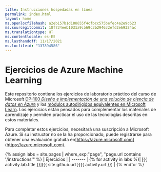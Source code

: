 ```yaml
---
title: Instrucciones hospedadas en línea
permalink: index.html
layout: home
ms.openlocfilehash: a2eb157b1d188655f4cfbcc575befec4a2e9c623
ms.sourcegitcommit: 18f734eeb1031a9cb69c3b294632efd2e69324ac
ms.translationtype: HT
ms.contentlocale: es-ES
ms.lasthandoff: 11/17/2021
ms.locfileid: "137894586"
---
```

# <a name="azure-machine-learning-exercises"></a>Ejercicios de Azure Machine Learning

Este repositorio contiene los ejercicios de laboratorio práctico del curso de Microsoft [DP-100 *Diseño e implementación de una solución de ciencia de datos en Azure*](https://docs.microsoft.com/learn/certifications/courses/dp-100t01) y los [módulos autodirigidos equivalentes en Microsoft Learn](https://docs.microsoft.com/learn/paths/build-ai-solutions-with-azure-ml-service/). Los ejercicios están pensados para complementar los materiales de aprendizaje y permiten practicar el uso de las tecnologías descritas en estos materiales.

Para completar estos ejercicios, necesitará una suscripción a Microsoft Azure. Si su instructor no se la ha proporcionado, puede registrarse para obtener una evaluación gratuita en[https://azure.microsoft.com](https://azure.microsoft.com).

{% assign labs = site.pages | where_exp:"page", "page.url contains '/instructions'" %}
| Ejercicios |
| ------- | 
{% for activity in labs  %}| [{{ activity.lab.title }}]({{ site.github.url }}{{ activity.url }}) |
{% endfor %}
